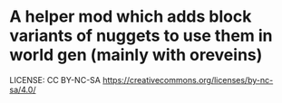# A helper mod which adds block variants of nuggets to use them in world gen (mainly with oreveins)
LICENSE: CC BY-NC-SA https://creativecommons.org/licenses/by-nc-sa/4.0/
